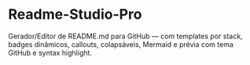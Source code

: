 # Readme-Studio-Pro
Gerador/Editor de README.md para GitHub — com templates por stack, badges dinâmicos, callouts, colapsáveis, Mermaid e prévia com tema GitHub e syntax highlight.
